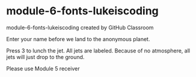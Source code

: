 # module-6-fonts-lukeiscoding
module-6-fonts-lukeiscoding created by GitHub Classroom

Enter your name before we land to the anonymous planet.

Press 3 to lunch the jet. All jets are labeled. Because of no atmosphere, all jets will just drop to the ground.

Please use Module 5 receiver
